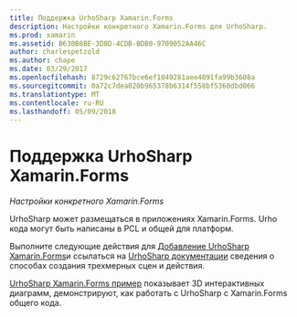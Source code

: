 ```yaml
---
title: Поддержка UrhoSharp Xamarin.Forms
description: Настройки конкретного Xamarin.Forms для UrhoSharp.
ms.prod: xamarin
ms.assetid: B630B8BE-3D8D-4CDB-BDB0-9709052AA46C
author: charlespetzold
ms.author: chape
ms.date: 03/29/2017
ms.openlocfilehash: 8729c62767bce6ef1049281aee4091fa99b3608a
ms.sourcegitcommit: 0a72c7dea020b965378b6314f558bf5360dbd066
ms.translationtype: MT
ms.contentlocale: ru-RU
ms.lasthandoff: 05/09/2018
---
```

# <a name="urhosharp-xamarinforms-support"></a>Поддержка UrhoSharp Xamarin.Forms

_Настройки конкретного Xamarin.Forms_

UrhoSharp может размещаться в приложениях Xamarin.Forms. Urho кода могут быть написаны в PCL и общей для платформ.

Выполните следующие действия для [Добавление UrhoSharp Xamarin.Forms](~/xamarin-forms/user-interface/graphics/urhosharp.md)и ссылаться на [UrhoSharp документации](~/graphics-games/urhosharp/using.md) сведения о способах создания трехмерных сцен и действия.

[UrhoSharp Xamarin.Forms пример](https://github.com/xamarin/urho-samples/tree/master/FormsSample) показывает 3D интерактивных диаграмм, демонстрируют, как работать с UrhoSharp с Xamarin.Forms общего кода.

